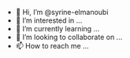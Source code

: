 - 👋 Hi, I’m @syrine-elmanoubi
- 👀 I’m interested in ...
- 🌱 I’m currently learning ...
- 💞️ I’m looking to collaborate on ...
- 📫 How to reach me ...

<!---
syrine-elmanoubi/syrine-elmanoubi is a ✨ special ✨ repository because its `README.md` (this file) appears on your GitHub profile.
You can click the Preview link to take a look at your changes.
--->
